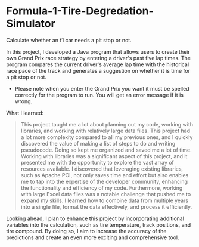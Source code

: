 # Formula-1-Tire-Degredation-Simulator
Calculate whether an f1 car needs a pit stop or not.

In this project, I developed a Java program that allows users to create their own Grand Prix race strategy by entering a driver's past five lap times. The program compares the current driver's average lap time with the historical race pace of the track and generates a suggestion on whether it is time for a pit stop or not.

* Please note when you enter the Grand Prix you want it must be spelled correctly for the program to run. You will get an error message if it is wrong. 

What I learned: 
> This project taught me a lot about planning out my code, working with libraries, and working with relatively large data files. This project had a lot more complexity compared to all my previous ones, and I quickly discovered the value of making a list of steps to do and writing pseudocode. Doing so kept me organized and saved me a lot of time. 
> Working with libraries was a significant aspect of this project, and it presented me with the opportunity to explore the vast array of resources available. I discovered that leveraging existing libraries, such as Apache POI, not only saves time and effort but also enables me to tap into the expertise of the developer community, enhancing the functionality and efficiency of my code.
> Furthermore, working with large Excel data files was a notable challenge that pushed me to expand my skills. I learned how to combine data from multiple years into a single file, format the data effectively, and process it efficiently.

Looking ahead, I plan to enhance this project by incorporating additional variables into the calculation, such as tire temperature, track positions, and tire compound. By doing so, I aim to increase the accuracy of the predictions and create an even more exciting and comprehensive tool.
